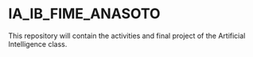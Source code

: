 # IA_IB_FIME_ANASOTO
This repository will contain the activities and final project of the Artificial Intelligence class.
